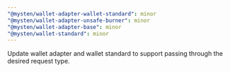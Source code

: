 ```yaml
---
"@mysten/wallet-adapter-wallet-standard": minor
"@mysten/wallet-adapter-unsafe-burner": minor
"@mysten/wallet-adapter-base": minor
"@mysten/wallet-standard": minor
---
```


Update wallet adapter and wallet standard to support passing through the desired request type.
